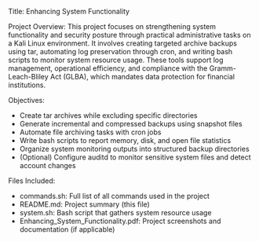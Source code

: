 Title: Enhancing System Functionality

Project Overview:
This project focuses on strengthening system functionality and security posture through practical administrative tasks on a Kali Linux environment.
It involves creating targeted archive backups using tar, automating log preservation through cron, and writing bash scripts to monitor system resource usage.
These tools support log management, operational efficiency, and compliance with the Gramm-Leach-Bliley Act (GLBA),
which mandates data protection for financial institutions.

Objectives:
* Create tar archives while excluding specific directories
* Generate incremental and compressed backups using snapshot files
* Automate file archiving tasks with cron jobs
* Write bash scripts to report memory, disk, and open file statistics
* Organize system monitoring outputs into structured backup directories
* (Optional) Configure auditd to monitor sensitive system files and detect account changes

Files Included:

* commands.sh: Full list of all commands used in the project
* README.md: Project summary (this file)
* system.sh: Bash script that gathers system resource usage
* Enhancing_System_Functionality.pdf: Project screenshots and documentation (if applicable)
